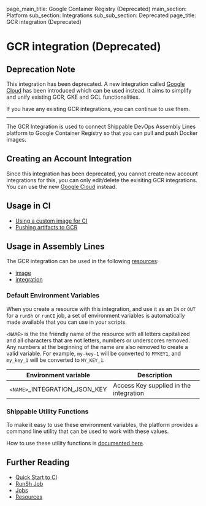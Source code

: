 page_main_title: Google Container Registry (Deprecated)
main_section: Platform
sub_section: Integrations
sub_sub_section: Deprecated
page_title: GCR integration (Deprecated)

# GCR integration (Deprecated)

## Deprecation Note
This integration has been deprecated. A new integration called [Google Cloud](/platform/integration/gcloudKey) has been introduced which can be used instead. It aims to simplify and unify existing GCR, GKE and GCL functionalities.

If you have any existing GCR integrations, you can continue to use them.

---

The GCR Integration is used to connect Shippable DevOps Assembly Lines platform to Google Container Registry so that you can pull and push Docker images.

## Creating an Account Integration

Since this integration has been deprecated, you cannot create new account integrations for this, you can only edit/delete the exisiting GCR integrations. You can use the new [Google Cloud](/platform/integration/gcloudKey) instead.

## Usage in CI

* [Using a custom image for CI](/ci/custom-docker-image/)
* [Pushing artifacts to GCR](/ci/push-gcr/)

## Usage in Assembly Lines

The GCR integration can be used in the following [resources](/platform/workflow/resource/overview/):

* [image](/platform/workflow/resource/image)
* [integration](/platform/workflow/resource/integration)

### Default Environment Variables
When you create a resource with this integration, and use it as an `IN` or `OUT` for a `runSh` or `runCI` job, a set of environment variables is automatically made available that you can use in your scripts.

`<NAME>` is the the friendly name of the resource with all letters capitalized and all characters that are not letters, numbers or underscores removed. Any numbers at the beginning of the name are also removed to create a valid variable. For example, `my-key-1` will be converted to `MYKEY1`, and `my_key_1` will be converted to `MY_KEY_1`.

| Environment variable						| Description      |
| ------			 							|----------------- |
| `<NAME>`\_INTEGRATION\_JSON_KEY			| Access Key supplied in the integration |

### Shippable Utility Functions
To make it easy to use these environment variables, the platform provides a command line utility that can be used to work with these values.

How to use these utility functions is [documented here](/platform/tutorial/workflow/using-shipctl).

## Further Reading
* [Quick Start to CI](/getting-started/ci-sample)
* [RunSh Job](/platform/workflow/job/runsh)
* [Jobs](/platform/workflow/job/overview)
* [Resources](/platform/workflow/resource/overview)
